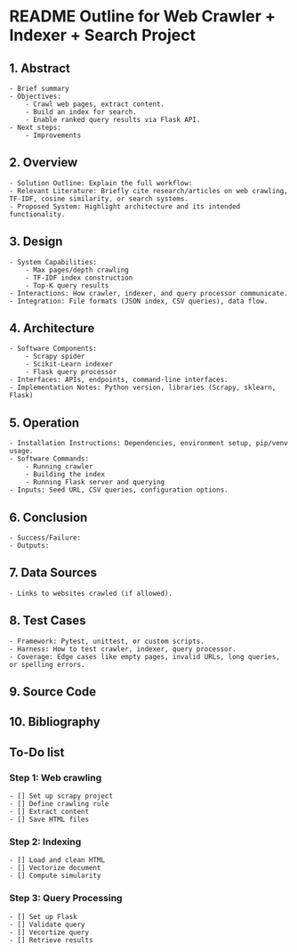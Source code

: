 # README Outline for Web Crawler + Indexer + Search Project
## 1. Abstract
    - Brief summary
    - Objectives:
        - Crawl web pages, extract content.
        - Build an index for search.
        - Enable ranked query results via Flask API.
    - Next steps:
        - Improvements 

## 2. Overview
    - Solution Outline: Explain the full workflow:
    - Relevant Literature: Briefly cite research/articles on web crawling, TF-IDF, cosine similarity, or search systems.
    - Proposed System: Highlight architecture and its intended functionality.

## 3. Design
    - System Capabilities:
        - Max pages/depth crawling
        - TF-IDF index construction
        - Top-K query results
    - Interactions: How crawler, indexer, and query processor communicate.
    - Integration: File formats (JSON index, CSV queries), data flow.

## 4. Architecture
    - Software Components:
        - Scrapy spider
        - Scikit-Learn indexer
        - Flask query processor
    - Interfaces: APIs, endpoints, command-line interfaces.
    - Implementation Notes: Python version, libraries (Scrapy, sklearn, Flask)

## 5. Operation
    - Installation Instructions: Dependencies, environment setup, pip/venv usage.
    - Software Commands:
        - Running crawler
        - Building the index
        - Running Flask server and querying
    - Inputs: Seed URL, CSV queries, configuration options.

## 6. Conclusion
    - Success/Failure:
    - Outputs:

## 7. Data Sources
    - Links to websites crawled (if allowed).
## 8. Test Cases
    - Framework: Pytest, unittest, or custom scripts.
    - Harness: How to test crawler, indexer, query processor.
    - Coverage: Edge cases like empty pages, invalid URLs, long queries, or spelling errors.
## 9. Source Code
## 10. Bibliography


## To-Do list 
### Step 1: Web crawling 
    - [] Set up scrapy project 
    - [] Define crawling rule
    - [] Extract content
    - [] Save HTML files 
### Step 2: Indexing
    - [] Load and clean HTML
    - [] Vectorize document
    - [] Compute simularity 
### Step 3: Query Processing 
    - [] Set up Flask
    - [] Validate query
    - [] Vecortize query 
    - [] Retrieve results

